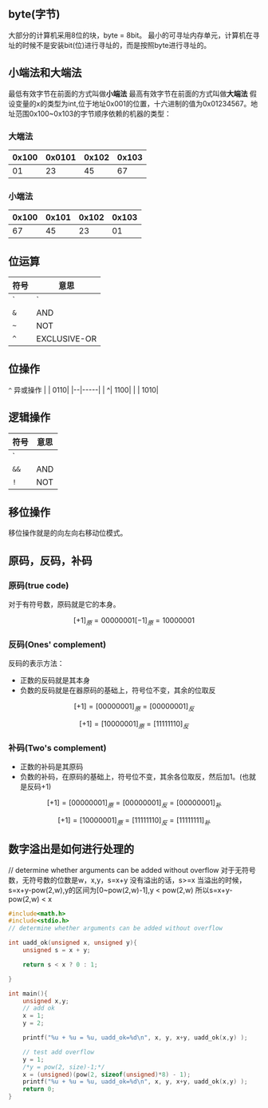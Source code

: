 ## byte(字节)
大部分的计算机采用8位的块，byte = 8bit。
最小的可寻址内存单元，计算机在寻址的时候不是安装bit(位)进行寻址的，而是按照byte进行寻址的。

## 小端法和大端法
最低有效字节在前面的方式叫做**小端法**
最高有效字节在前面的方式叫做**大端法**
假设变量的x的类型为int,位于地址0x001的位置，十六进制的值为0x01234567。地址范围0x100~0x103的字节顺序依赖的机器的类型：
### 大端法
|0x100  | 0x0101 | 0x102 | 0x103 |
|-------|--------|-------|-------|
|01     |23      |45     |67     |
### 小端法
|0x100 |  0x101 | 0x102 |  0x103|
|------|--------|-------|-------|
|67    | 45     | 23    |  01   |

## 位运算
|符号|意思|
|--|--|
|`|`| OR|
|`&`| AND|
|`~` |NOT|
|`^`| EXCLUSIVE-OR|

## 位操作
`^` 异或操作
|  | 0110|
|--|-----|
| ^| 1100|
|  | 1010|  

## 逻辑操作
|符号 | 意思|
|-- | --|
| `||` |OR|
|`&&` |AND|
|`!`| NOT|

## 移位操作
移位操作就是的向左向右移动位模式。

## 原码，反码，补码
### 原码(true code)
对于有符号数，原码就是它的本身。
```math
[+1]_原 = 0000 0001
[-1]_原 = 1000 0001
```
### 反码(Ones' complement)
反码的表示方法：
- 正数的反码就是其本身
- 负数的反码就是在器原码的基础上，符号位不变，其余的位取反
```math
[+1] = [0000 0001]_原 = [0000 0001]_反
```
```math
[+1] = [1000 0001]_原 = [1111 1110]_反
```
### 补码(Two's complement)
- 正数的补码是其原码
- 负数的补码，在原码的基础上，符号位不变，其余各位取反，然后加1。(也就是反码+1)
```math
[+1] = [0000 0001]_原 = [0000 0001]_反 = [0000 0001]_补
```
```math
[+1] = [1000 0001]_原 = [1111 1110]_反 = [1111 1111]_补
```

## 数字溢出是如何进行处理的

// determine whether arguments can be added without overflow
对于无符号数，无符号数的位数是w，x,y，s=x+y
没有溢出的话，s>=x
当溢出的时候，s=x+y-pow(2,w),y的区间为[0~pow(2,w)-1],y < pow(2,w)
所以s=x+y-pow(2,w) < x
```c
#include<math.h>
#include<stdio.h>
// determine whether arguments can be added without overflow

int uadd_ok(unsigned x, unsigned y){
    unsigned s = x + y;

    return s < x ? 0 : 1;

}

int main(){
    unsigned x,y;
    // add ok
    x = 1;
    y = 2;

    printf("%u + %u = %u, uadd_ok=%d\n", x, y, x+y, uadd_ok(x,y) );

    // test add overflow
    y = 1;
    /*y = pow(2, size)-1;*/
    x = (unsigned)(pow(2, sizeof(unsigned)*8) - 1);
    printf("%u + %u = %u, uadd_ok=%d\n", x, y, x+y, uadd_ok(x,y) );
    return 0;
}
```

